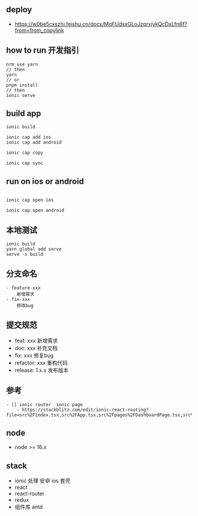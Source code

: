 
## deploy
- https://w0be5cxszhi.feishu.cn/docx/MqFUdsxGLoJzqrxjykQcDxLfn6f?from=from_copylink
## how to run   开发指引
```
nrm use yarn
// then
yarn
// or
pnpm install
// then
ionic serve

```

## build app

```
ionic build

ionic cap add ios
ionic cap add android

ionic cap copy

ionic cap sync

```

## run on ios or android
```

ionic cap open ios

ionic cap open android

```

## 本地测试
    ionic build
    yarn global add serve
    serve -s build

## 分支命名
    - feature-xxx
        新增需求
    - fix-xxx
        修改bug
## 提交规范


- feat: xxx
    新增需求
- doc:  xxx
    补充文档
- fix:  xxx
    修复bug
- refactor:  xxx
    重构代码
- release:  1.x.x
    发布版本

## 参考
    - [] ionic router  ionic page
        - https://stackblitz.com/edit/ionic-react-routing?file=src%2Findex.tsx,src%2FApp.tsx,src%2Fpages%2FDashboardPage.tsx,src%2Fpages%2FUsersListPage.tsx

## node
- node >= 16.x

## stack
- ionic 处理 安卓 ios 套壳
- react
- react-router
- redux
- 组件库 antd
